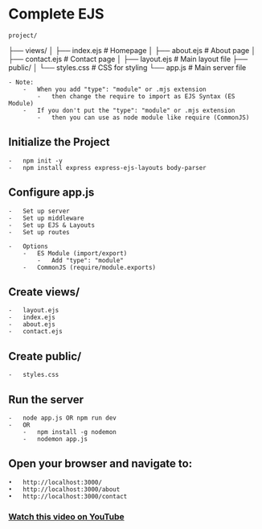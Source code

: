 # Complete EJS
    project/
├── views/
│   ├── index.ejs       # Homepage
│   ├── about.ejs       # About page
│   ├── contact.ejs     # Contact page
│   ├── layout.ejs      # Main layout file
├── public/
│   └── styles.css      # CSS for styling
└── app.js              # Main server file

    - Note:
        -   When you add "type": "module" or .mjs extension
            -   then change the require to import as EJS Syntax (ES Module)
        -   If you don't put the "type": "module" or .mjs extension
            -   then you can use as node module like require (CommonJS)

## Initialize the Project
    -   npm init -y
    -   npm install express express-ejs-layouts body-parser

## Configure app.js
    -   Set up server
    -   Set up middleware
    -   Set up EJS & Layouts
    -   Set up routes

    -   Options
        -   ES Module (import/export)
            -   Add "type": "module"
        -   CommonJS (require/module.exports)

## Create views/
    -   layout.ejs
    -   index.ejs
    -   about.ejs
    -   contact.ejs

## Create public/
    -   styles.css

## Run the server
    -   node app.js OR npm run dev
    -   OR 
        -   npm install -g nodemon
        -   nodemon app.js

## Open your browser and navigate to:
	•	http://localhost:3000/
	•	http://localhost:3000/about
	•	http://localhost:3000/contact

### [Watch this video on YouTube](https://youtu.be/CnH3kAXSrmU?si=l7yOFYNOLO_wOa0O)